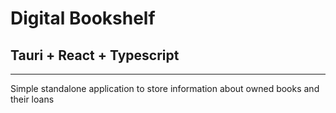 # Digital Bookshelf

## Tauri + React + Typescript

---

Simple standalone application to store information about owned books and their loans
